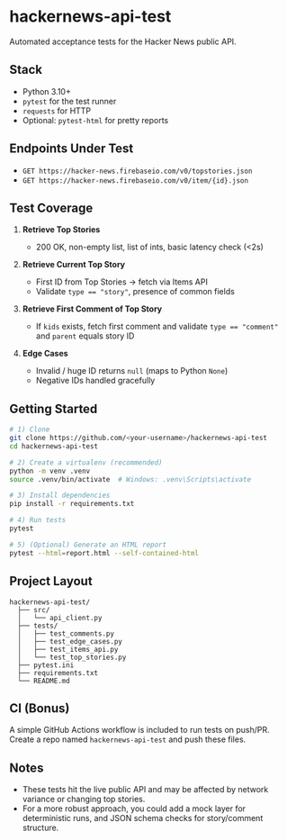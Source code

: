 # hackernews-api-test

Automated acceptance tests for the Hacker News public API.

## Stack
- Python 3.10+
- `pytest` for the test runner
- `requests` for HTTP
- Optional: `pytest-html` for pretty reports

## Endpoints Under Test
- `GET https://hacker-news.firebaseio.com/v0/topstories.json`
- `GET https://hacker-news.firebaseio.com/v0/item/{id}.json`

## Test Coverage
1. **Retrieve Top Stories**
   - 200 OK, non-empty list, list of ints, basic latency check (<2s)

2. **Retrieve Current Top Story**
   - First ID from Top Stories -> fetch via Items API
   - Validate `type == "story"`, presence of common fields

3. **Retrieve First Comment of Top Story**
   - If `kids` exists, fetch first comment and validate `type == "comment"` and `parent` equals story ID

4. **Edge Cases**
   - Invalid / huge ID returns `null` (maps to Python `None`)
   - Negative IDs handled gracefully

## Getting Started

```bash
# 1) Clone
git clone https://github.com/<your-username>/hackernews-api-test
cd hackernews-api-test

# 2) Create a virtualenv (recommended)
python -m venv .venv
source .venv/bin/activate  # Windows: .venv\Scripts\activate

# 3) Install dependencies
pip install -r requirements.txt

# 4) Run tests
pytest

# 5) (Optional) Generate an HTML report
pytest --html=report.html --self-contained-html
```

## Project Layout
```
hackernews-api-test/
  ├── src/
  │   └── api_client.py
  ├── tests/
  │   ├── test_comments.py
  │   ├── test_edge_cases.py
  │   ├── test_items_api.py
  │   └── test_top_stories.py
  ├── pytest.ini
  ├── requirements.txt
  └── README.md
```

## CI (Bonus)
A simple GitHub Actions workflow is included to run tests on push/PR. Create a repo named `hackernews-api-test` and push these files.

## Notes
- These tests hit the live public API and may be affected by network variance or changing top stories.
- For a more robust approach, you could add a mock layer for deterministic runs, and JSON schema checks for story/comment structure.
